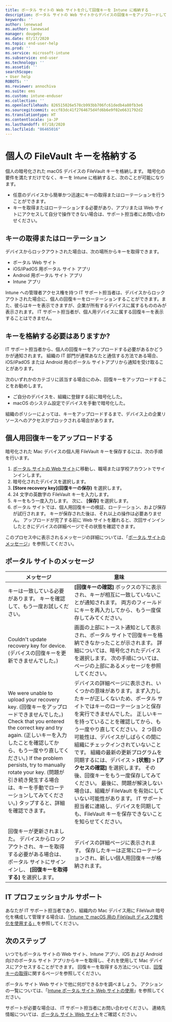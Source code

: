 ```yaml
---
title: ポータル サイトの Web サイトを介して回復キーを Intune に格納する
description: ポータル サイトの Web サイトからデバイスの回復キーをアップロードして格納します。
keywords: ''
author: lenewsad
ms.author: lanewsad
manager: dougeby
ms.date: 07/17/2020
ms.topic: end-user-help
ms.prod: ''
ms.service: microsoft-intune
ms.subservice: end-user
ms.technology: ''
ms.assetid: ''
searchScope:
- User help
ROBOTS: ''
ms.reviewer: annochiva
ms.suite: ems
ms.custom: intune-enduser
ms.collection: ''
ms.openlocfilehash: 826515026e578cb993bb706fc61dedb4a80fb3e6
ms.sourcegitcommit: eccf83dc41f2764675d4fd6b6e9f02e6631792d2
ms.translationtype: HT
ms.contentlocale: ja-JP
ms.lasthandoff: 07/18/2020
ms.locfileid: "86465016"
---
```

# <a name="store-your-personal-filevault-key"></a>個人の FileVault キーを格納する 

個人の暗号化された macOS デバイスの FileVault キーを格納します。 暗号化の要件を満たすだけでなく、キーを Intune に格納すると、次のことが可能になります。 

* 任意のデバイスから簡単かつ迅速にキーの取得またはローテーションを行うことができます。 
* キーを取得またはローテーションする必要があり、アプリまたは Web サイトにアクセスして自分で操作できない場合は、サポート担当者にお問い合わせください。


## <a name="retrieve-or-rotate-the-key"></a>キーの取得またはローテーション

デバイスからロックアウトされた場合は、次の場所からキーを取得できます。
   
- ポータル Web サイト
- iOS/iPadOS 用ポータル サイト アプリ 
- Android 用ポータル サイト アプリ
- Intune アプリ
 
 Intune への管理者アクセス権を持つ IT サポート担当者は、デバイスからロックアウトされた場合に、個人の回復キーをローテーションすることができます。また、彼らはキーを表示できますが、企業が所有するデバイスに属するもののみが表示されます。 IT サポート担当者が、個人用デバイスに属する回復キーを表示することはできません。   


## <a name="do-i-need-to-store-my-key"></a>キーを格納する必要はありますか?  
IT サポート担当者から、個人の回復キーをアップロードする必要があるかどうかが通知されます。 組織の IT 部門が通常あなたと通信する方法である場合、iOS/iPadOS または Android 用のポータル サイトアプリから通知を受け取ることがあります。 

次のいずれかのカテゴリに該当する場合にのみ、回復キーをアップロードすることをお勧めします。
* ご自分のデバイスを、組織に登録する前に暗号化した。 
* macOS のシステム設定でデバイスを手動で暗号化した。   

組織のポリシーによっては、キーをアップロードするまで、デバイス上の企業リソースへのアクセスがブロックされる場合があります。  

## <a name="upload-personal-recovery-key"></a>個人用回復キーをアップロードする 
暗号化された Mac デバイスの個人用 FileVault キーを保存するには、次の手順を行います。  


1. [ポータル サイトの Web サイト](https://portal.manage.microsoft.com)に移動し、職場または学校アカウントでサインインします。 
2. 暗号化されたデバイスを選択します。
3. **[Store recovery key]\(回復キーの保存\)** を選択します。  
4. 24 文字の英数字の FileVault キーを入力します。  
5. キーをもう一度入力します。 次に、 **[保存]** を選択します。
6. ポータル サイトでは、個人用回復キーの検証、ローテーション、および保存が試行されます。 キーが保存された後は、それ以上の操作は必要ありません。 アップロードが完了する前に Web サイトを離れると、次回サインインしたときにデバイスの詳細ページでその状態を確認できます。  

このプロセス中に表示されるメッセージの詳細については、「[ポータル サイトのメッセージ](store-recovery-key.md#company-portal-messages)」を参照してください。  

## <a name="company-portal-messages"></a>ポータル サイトのメッセージ

|メッセージ  |意味  |
|---------|---------|
|キーは一致している必要があります。 キーを確認して、もう一度お試しください。     | **[回復キーの確認]** ボックスの下に表示され、キーが相互に一致していないことが通知されます。 両方のフィールドにキーを再入力してから、もう一度保存してみてください。        |
|Couldn't update recovery key for device. (デバイスの回復キーを更新できませんでした。)| 画面の上部にトースト通知として表示され、ポータル サイトで回復キーを格納できなかったことが示されます。 詳細については、暗号化されたデバイスを選択します。 次の手順については、ページの上部にあるメッセージを参照してください。 |
|We were unable to upload your recovery key. (回復キーをアップロードできませんでした。) Check that you entered the correct key and try again. (正しいキーを入力したことを確認してから、もう一度やり直してください。) If the problem persists, try to manually rotate your key. (問題が引き続き発生する場合は、キーを手動でローテーションしてみてください。) タップすると、詳細を確認できます。     | デバイスの詳細ページに表示され、いくつかの意味があります。まず入力したキーが正しくないため、ポータル サイトではキーのローテーションと保存を実行できませんでした。 正しいキーを持っていることを確認してから、もう一度やり直してください。 2 つ目の可能性は、デバイスがしばらくの間に組織にチェックインされていないことです。 組織の最新の更新プログラムを同期するには、デバイス > **[状態]**  >  **[アクセスの確認]** を選択します。 その後、回復キーをもう一度保存してみてください。 最後に、問題が解決しない場合は、組織が FileVault を有効にしていない可能性があります。 IT サポート担当者に連絡し、デバイスを同期しても、FileVault キーを保存できないことを知らせてください。         |
|回復キーが更新されました。 デバイスからロックアウトされ、キーを取得する必要がある場合は、ポータル サイトにサインインし、 **[回復キーを取得する]** を選択します。    | デバイスの詳細ページに表示されます。 保存したキーは正常にローテーションされ、新しい個人用回復キーが格納されます。    |



## <a name="it-pro-support"></a>IT プロフェッショナル サポート

あなたが IT サポート担当者であり、組織内の Mac デバイス用に FileVault 暗号化を構成して管理する場合は、[「Intune で macOS 用の FileVault ディスク暗号化を使用する」](https://docs.microsoft.com/mem/intune/protect/encrypt-devices-filevault)を参照してください。  

## <a name="next-steps"></a>次のステップ

いつでもポータル サイトの Web サイト、Intune アプリ、iOS および Android 向けのポータル サイト アプリからキーを取得し、それを使用して Mac デバイスにアクセスすることができます。 回復キーを取得する方法については、[回復キーの取得](get-recovery-key-cpweb.md)に関するページを参照してください。

ポータル サイト Web サイトで他に何ができるかを調べましょう。 アクションの一覧については、「[Intune ポータル サイト Web サイトの使用](using-the-intune-company-portal-website.md)」を参照してください。  

サポートが必要な場合は、 IT サポート担当者にお問い合わせください。 連絡先情報については、[ポータル サイト Web サイト](https://go.microsoft.com/fwlink/?linkid=2010980)をご確認ください。  
